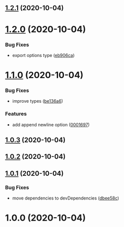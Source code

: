 ## [1.2.1](https://github.com/bconnorwhite/write-file-safe/compare/v1.2.0...v1.2.1) (2020-10-04)



# [1.2.0](https://github.com/bconnorwhite/write-file-safe/compare/v1.1.0...v1.2.0) (2020-10-04)


### Bug Fixes

* export options type ([eb906ca](https://github.com/bconnorwhite/write-file-safe/commit/eb906ca07c838ff006e73c84f6c6038afe8ccb7f))



# [1.1.0](https://github.com/bconnorwhite/write-file-safe/compare/v1.0.3...v1.1.0) (2020-10-04)


### Bug Fixes

* improve types ([be136a6](https://github.com/bconnorwhite/write-file-safe/commit/be136a640ab052a7637a21da03e45693434d2825))


### Features

* add append newline option ([0001697](https://github.com/bconnorwhite/write-file-safe/commit/000169729d124ab17ac25145da4f8f2611028ec7))



## [1.0.3](https://github.com/bconnorwhite/write-file-safe/compare/v1.0.2...v1.0.3) (2020-10-04)



## [1.0.2](https://github.com/bconnorwhite/write-file-safe/compare/v1.0.1...v1.0.2) (2020-10-04)



## [1.0.1](https://github.com/bconnorwhite/write-file-safe/compare/v1.0.0...v1.0.1) (2020-10-04)


### Bug Fixes

* move dependencies to devDependencies ([dbee58c](https://github.com/bconnorwhite/write-file-safe/commit/dbee58c984640b2dc86783cb64a16139957c59c4))



# 1.0.0 (2020-10-04)



